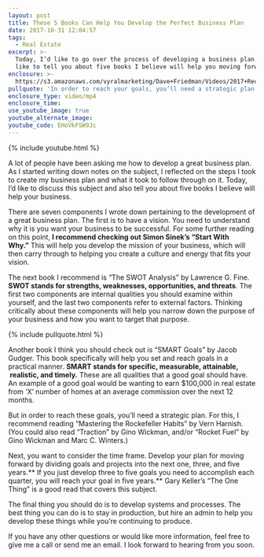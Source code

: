 ```yaml
---
layout: post
title: These 5 Books Can Help You Develop the Perfect Business Plan
date: 2017-10-31 12:04:57
tags:
  - Real Estate
excerpt: >-
  Today, I’d like to go over the process of developing a business plan. I’d also
  like to tell you about five books I believe will help you moving forward.
enclosure: >-
  https://s3.amazonaws.com/vyralmarketing/Dave+Friedman/Videos/2017+Recruiting/5+Books+To+Help+Your+Business+-+Charleston+%2526+Mt.+Pleasant+Real+Estate+Agent.mp4
pullquote: 'In order to reach your goals, you’ll need a strategic plan.'
enclosure_type: video/mp4
enclosure_time:
use_youtube_image: true
youtube_alternate_image:
youtube_code: EHoVkFSW9Jc
---
```



{% include youtube.html %}

A lot of people have been asking me how to develop a great business plan. As I started writing down notes on the subject, I reflected on the steps I took to create my business plan and what it took to follow through on it. Today, I’d like to discuss this subject and also tell you about five books I believe will help your business.

There are seven components I wrote down pertaining to the development of a great business plan. The first is to have a vision. You need to understand why it is you want your business to be successful. For some further reading on this point, **I recommend checking out Simon Sinek’s “Start With Why.”**&nbsp;This will help you develop the mission of your business, which will then carry through to helping you create a culture and energy that fits your vision.

The next book I recommend is “The SWOT Analysis” by Lawrence G. Fine. **SWOT stands for strengths, weaknesses, opportunities, and threats**. The first two components are internal qualities you should examine within yourself, and the last two components refer to external factors. Thinking critically about these components will help you narrow down the purpose of your business and how you want to target that purpose.

{% include pullquote.html %}

Another book I think you should check out is “SMART Goals” by Jacob Gudger. This book specifically will help you set and reach goals in a practical manner. **SMART stands for specific, measurable, attainable, &nbsp;realistic, and timely.** These are all qualities that a good goal should have. An example of a good goal would be wanting to earn $100,000 in real estate from ‘X’ number of homes at an average commission over the next 12 months.

But in order to reach these goals, you’ll need a strategic plan. For this, I recommend reading “Mastering the Rockefeller Habits” by Vern Harnish. (You could also read “Traction” by Gino Wickman, and/or “Rocket Fuel” by Gino Wickman and Marc C. Winters.)

Next, you want to consider the time frame. Develop your plan for moving forward by dividing goals and projects into the next one, three, and five years.** If you just develop three to five goals you need to accomplish each quarter, you will reach your goal in five years.** Gary Keller’s “The One Thing” is a good read that covers this subject.

The final thing you should do is to develop systems and processes. The best thing you can do is to stay in production, but hire an admin to help you develop these things while you’re continuing to produce.

If you have any other questions or would like more information, feel free to give me a call or send me an email. I look forward to hearing from you soon.